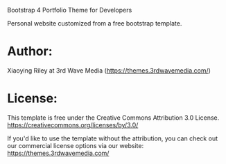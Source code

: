Bootstrap 4 Portfolio Theme for Developers

Personal website customized from a free bootstrap template.

Author: 
=======================================================================
Xiaoying Riley at 3rd Wave Media (https://themes.3rdwavemedia.com/)

License: 
=======================================================================
This template is free under the Creative Commons Attribution 3.0 License.
https://creativecommons.org/licenses/by/3.0/

If you'd like to use the template without the attribution, you can check out our commercial license options via our website: https://themes.3rdwavemedia.com/
